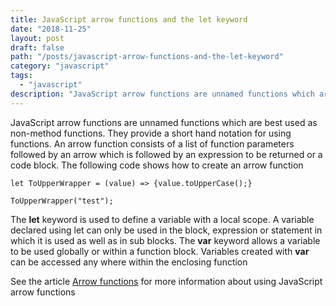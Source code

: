 ```yaml
---
title: JavaScript arrow functions and the let keyword
date: "2018-11-25"
layout: post
draft: false
path: "/posts/javascript-arrow-functions-and-the-let-keyword"
category: "javascript"
tags:
  - "javascript"
description: "JavaScript arrow functions are unnamed functions which are best used as non-method functions. They provide a short hand notation for using functions. An arrow function consists of a list of function parameters followed by an arrow which is followed by an expression to be returned or a code block. The following code shows how to create an arrow function"
---
```


JavaScript arrow functions are unnamed functions which are best used as non-method functions. They provide a short hand notation for using functions. An arrow function consists of a list of function parameters followed by an arrow which is followed by an expression to be returned or a code block. The following code shows how to create an arrow function

```
let ToUpperWrapper = (value) => {value.toUpperCase();}

ToUpperWrapper("test");
```

The **let** keyword is used to define a variable with a local scope. A variable declared using let can only be used in the block, expression or statement in which it is used as well as in sub blocks. The **var** keyword allows a variable to be used globally or within a function block. Variables created with **var** can be accessed any where within the enclosing function

See the article [Arrow functions](https://developer.mozilla.org/en-US/docs/Web/JavaScript/Reference/Functions/) for more information about using JavaScript arrow functions

